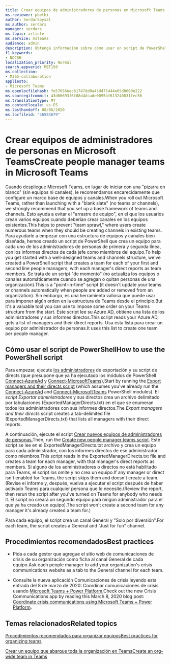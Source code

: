 ```yaml
---
title: Crear equipos de administradores de personas en Microsoft Teams
ms.reviewer: pbethi
author: SerdarSoysal
ms.author: serdars
manager: serdars
ms.topic: article
ms.service: msteams
audience: admin
description: Obtenga información sobre cómo usar un script de PowerShell para crear un equipo para cada administrador con sus directos como miembros del equipo.
f1.keywords:
- NOCSH
localization_priority: Normal
search.appverid: MET150
ms.collection:
- M365-collaboration
appliesto:
- Microsoft Teams
ms.openlocfilehash: fe57656eec61747dd0a43d475444e65d8600e222
ms.sourcegitcommit: 43d66693f6f08d4dcade0095bf613240031fec56
ms.translationtype: MT
ms.contentlocale: es-ES
ms.lasthandoff: 08/06/2020
ms.locfileid: "46583679"
---
```

# <a name="create-people-manager-teams-in-microsoft-teams"></a><span data-ttu-id="59959-103">Crear equipos de administradores de personas en Microsoft Teams</span><span class="sxs-lookup"><span data-stu-id="59959-103">Create people manager teams in Microsoft Teams</span></span>


<span data-ttu-id="59959-104">Cuando despliegue Microsoft Teams, en lugar de iniciar con una "pizarra en blanco" (sin equipos ni canales), le recomendamos encarecidamente que configure un marco base de equipos y canales.</span><span class="sxs-lookup"><span data-stu-id="59959-104">When you roll out Microsoft Teams, rather than launching with a "blank slate" (no teams or channels), we strongly recommend that you set up a base framework of teams and channels.</span></span> <span data-ttu-id="59959-105">Esto ayuda a evitar el "arrastre de equipo", en el que los usuarios crean varios equipos cuando deberían crear canales en los equipos existentes.</span><span class="sxs-lookup"><span data-stu-id="59959-105">This helps to prevent "team sprawl," where users create numerous teams when they should be creating channels in existing teams.</span></span> <span data-ttu-id="59959-106">Para ayudarle a empezar con una estructura de equipos y canales bien diseñada, hemos creado un script de PowerShell que crea un equipo para cada uno de los administradores de personas de primera y segunda línea, con los informes directos de cada jefe como miembros del equipo.</span><span class="sxs-lookup"><span data-stu-id="59959-106">To help you get started with a well-designed teams and channels structure, we've created a PowerShell script that creates a team for each of your first and second line people managers, with each manager's direct reports as team members.</span></span> <span data-ttu-id="59959-107">Se trata de un script "de momento" (no actualiza los equipos o canales automáticamente cuando se agregan o quitan personas de una organización).</span><span class="sxs-lookup"><span data-stu-id="59959-107">This is a "point-in-time" script (it doesn't update your teams or channels automatically when people are added or removed from an organization).</span></span> <span data-ttu-id="59959-108">Sin embargo, es una herramienta valiosa que puede usar para imponer algún orden en la estructura de Teams desde el principio.</span><span class="sxs-lookup"><span data-stu-id="59959-108">But it's a valuable tool you can use to impose some order on your Teams structure from the start.</span></span> <span data-ttu-id="59959-109">Este script lee su Azure AD, obtiene una lista de los administradores y sus informes directos.</span><span class="sxs-lookup"><span data-stu-id="59959-109">This script reads your Azure AD, gets a list of managers and their direct reports.</span></span> <span data-ttu-id="59959-110">Usa esta lista para crear un equipo por administrador de personas.</span><span class="sxs-lookup"><span data-stu-id="59959-110">It uses this list to create one team per people manager.</span></span> 

## <a name="how-to-use-the-powershell-script"></a><span data-ttu-id="59959-111">Cómo usar el script de PowerShell</span><span class="sxs-lookup"><span data-stu-id="59959-111">How to use the PowerShell script</span></span> 

<span data-ttu-id="59959-112">Para empezar, ejecute [los administradores](scripts/powershell-script-create-teams-from-managers-export-managers.md) de exportación y su script de directs (que presupone que ya ha ejecutado los módulos de PowerShell [Connect-AzureAd](https://docs.microsoft.com/powershell/module/azuread/connect-azuread?view=azureadps-2.0) y [Connect-MicrosoftTeams).](https://docs.microsoft.com/powershell/module/teams/connect-microsoftteams?view=teams-ps)</span><span class="sxs-lookup"><span data-stu-id="59959-112">Start by running the [Export managers and their directs script](scripts/powershell-script-create-teams-from-managers-export-managers.md) (which assumes you've already run the [Connect-AzureAd](https://docs.microsoft.com/powershell/module/azuread/connect-azuread?view=azureadps-2.0) and [Connect-MicrosoftTeams](https://docs.microsoft.com/powershell/module/teams/connect-microsoftteams?view=teams-ps) PowerShell modules).</span></span> <span data-ttu-id="59959-113">El *script Exportar administradores* y sus directos crea un archivo delimitado por tabulaciones (ExportedManagerDirects.txt) en el que se enumeran todos los administradores con sus informes directos.</span><span class="sxs-lookup"><span data-stu-id="59959-113">The *Export managers and their directs* script creates a tab-delimited file (ExportedManagerDirects.txt) that lists all managers with their direct reports.</span></span> 

<span data-ttu-id="59959-114">A continuación, ejecute el script [Crear nuevos equipos de administradores de personas.](scripts/powershell-script-create-teams-from-managers-new-teams.md)</span><span class="sxs-lookup"><span data-stu-id="59959-114">Then, run the [Create new people manager teams script](scripts/powershell-script-create-teams-from-managers-new-teams.md).</span></span> <span data-ttu-id="59959-115">Este script se lee en el ExportedManagerDirects.txt archivo y crea un equipo para cada administrador, con los informes directos de ese administrador como miembros.</span><span class="sxs-lookup"><span data-stu-id="59959-115">This script reads in the ExportedManagerDirects.txt file and creates a team for each manager, with that manager's direct reports as members.</span></span> <span data-ttu-id="59959-116">Si alguno de los administradores o directos no está habilitado para Teams, el script los omite y no crea un equipo.</span><span class="sxs-lookup"><span data-stu-id="59959-116">If any manager or direct isn't enabled for Teams, the script skips them and doesn't create a team.</span></span> <span data-ttu-id="59959-117">(Revise el informe y, después, vuelva a ejecutar el script después de haber activado Teams para cualquier persona que lo necesite.</span><span class="sxs-lookup"><span data-stu-id="59959-117">(Review the report, then rerun the script after you've turned on Teams for anybody who needs it.</span></span> <span data-ttu-id="59959-118">El script no creará un segundo equipo para ningún administrador para el que ya ha creado un equipo).</span><span class="sxs-lookup"><span data-stu-id="59959-118">The script won't create a second team for any manager it's already created a team for.)</span></span>

<span data-ttu-id="59959-119">Para cada equipo, el script crea un canal General y "Solo por diversión".</span><span class="sxs-lookup"><span data-stu-id="59959-119">For each team, the script creates a General and "Just for fun" channel.</span></span> 

## <a name="best-practices"></a><span data-ttu-id="59959-120">Procedimientos recomendados</span><span class="sxs-lookup"><span data-stu-id="59959-120">Best practices</span></span>

- <span data-ttu-id="59959-121">Pida a cada gestor que agregue el sitio web de comunicaciones de crisis de su organización como ficha al canal General de cada equipo.</span><span class="sxs-lookup"><span data-stu-id="59959-121">Ask each people manager to add your organization's crisis communications website as a tab to the General channel for each team.</span></span> 

- <span data-ttu-id="59959-122">Consulte la nueva aplicación Comunicaciones de crisis leyendo esta entrada del 8 de marzo de 2020: Coordinar comunicaciones de crisis usando [Microsoft Teams + Power Platform.](https://techcommunity.microsoft.com/t5/microsoft-teams-blog/coordinate-crisis-communications-using-microsoft-teams-power/ba-p/1216715)</span><span class="sxs-lookup"><span data-stu-id="59959-122">Check out the new Crisis Communications app by reading this March 8, 2020 blog post: [Coordinate crisis communications using Microsoft Teams + Power Platform](https://techcommunity.microsoft.com/t5/microsoft-teams-blog/coordinate-crisis-communications-using-microsoft-teams-power/ba-p/1216715).</span></span>

## <a name="related-topics"></a><span data-ttu-id="59959-123">Temas relacionados</span><span class="sxs-lookup"><span data-stu-id="59959-123">Related topics</span></span>

[<span data-ttu-id="59959-124">Procedimientos recomendados para organizar equipos</span><span class="sxs-lookup"><span data-stu-id="59959-124">Best practices for organizing teams</span></span>](best-practices-organizing.md)

[<span data-ttu-id="59959-125">Crear un equipo que abarque toda la organización en Teams</span><span class="sxs-lookup"><span data-stu-id="59959-125">Create an org-wide team in Teams</span></span>](create-an-org-wide-team.md)
